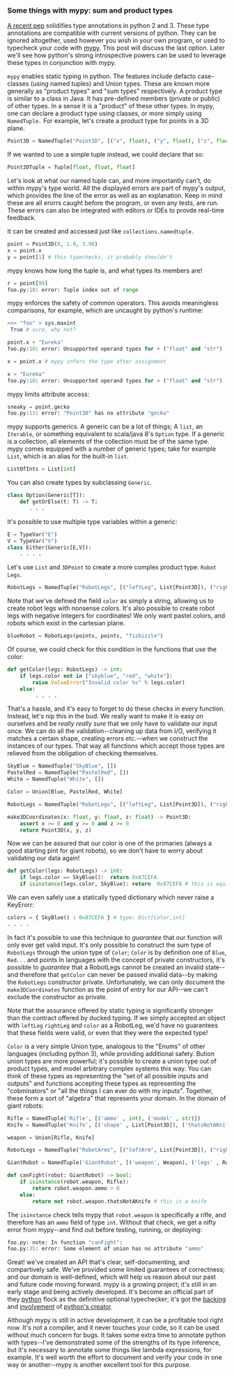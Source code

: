 ### Some things with mypy: sum and product types
[A recent pep](https://www.python.org/dev/peps/pep-0484/) solidifies type annotations in python 2 and 3. These type annotations are compatible with current versions of python. 
They can be ignored altogether, used however you wish in your own program, or used to typecheck your code with [mypy](github.com/python/mypyp).
This post will discuss the last option. Later we'll see how python's strong introspective powers can be used to leverage these types in conjunction with
mypy.

`mypy` enables static typing in python. The features include defacto case-classes (using named tuples) and Union types. These are known
more generally as "product types" and "sum types" respectively. A product type is similar to a class in Java. It has pre-defined members (private or public)
of other types. In a sense it is a "product" of these other types. In mypy, one can declare a product type using classes, or more simply using `NamedTuple.`
For example, let's create a product type for points in a 3D plane.
```python
Point3D = NamedTuple("Point3D", [("x", float), ("y", float), ("z", float)])
```
If we wanted to use a simple tuple instead, we could declare that so:

```python
Point3DTuple = Tuple[float, float, float]
```

Let's look at what our named tuple can, and more importantly can't, do within mypy's type world. All the displayed errors
are part of mypy's output, which provides the line of the error as well as an explanation. Keep in mind these are all erorrs caught before
the program, or even any tests, are run. These errors can also be integrated with editors or IDEs to provde real-time feedback.

It can be created and accessed just like `collections.namedtuple.`
```python
point = Point3D(0, 1.0, 3.98)
x = point.x
y = point[1] # this typechecks, it probably shouldn't
```
mypy knows how long the tuple is, and what types its members are!
```python
r = point[99]
foo.py:10: error: Tuple index out of range
```
mypy enforces the safety of common operators. This avoids meaningless comparisons, for example, which are uncaught by python's runtime:
```python
>>> "foo" > sys.maxint
 True # sure, why not?
```
```python
point.x + "Eureka"
foo.py:10: error: Unsupported operand types for + ("float" and "str")

x = point.x # mypy infers the type after assignment

x > "Eureka"
foo.py:10: error: Unsupported operand types for > ("float" and "str")
```
mypy limits attribute access:

```python
sneaky = point.gecko
foo.py:13: error: "Point3D" has no attribute "gecko"
```
mypy supports generics. A generic can be a lot of things; A `list`, an `Iterable`, or something equivalent to scala/java 8's `Option` type. If a generic is a collection, all elements of the collection must be of the same type. mypy comes equipped with a number of generic types; take for example `List`, which is an alias for the built-in `list`.
```python 
ListOfInts = List[int]
```

You can also create types by subclassing `Generic`.
```python
class Option(Generic[T]):
    def getOrElse(t: T) -> T:
       . . . 
```
It's possible to use multiple type variables within a generic:
```python
E = TypeVar("E")
V = TypeVar("V")
class Either(Generic[E,V]):
    . . . . 
```

Let's use `List` and `3DPoint` to create a more complex product type: `Robot Legs`.

```python
RobotLegs = NamedTuple("RobotLegs", [("leftLeg", List[Point3D]), ("rightLeg", List[Point3D]), ("color", str)])
```
Note that we've defined the field `color` as simply a string, allowing us to create robot legs with nonsense colors. It's also possible to create robot legs with negative integers for coordinates! We only want pastel colors, and robots which exist in the cartesian plane. 
```python
blueRobot = RobotLegs(points, points, "fizbizzle")
```
Of course, we could check for this condition in the functions that use the color:
```python
def getColor(legs: RobotLegs) -> int:
    if legs.color not in ["skyblue", "red", "white"]:
        raise ValueError("Invalid color %s" % legs.color)
    else:
         . . . . 
```
That's a hassle, and it's easy to forget to do these checks in every function. Instead, let's nip this in the bud. 
We really want to make it is easy on ourselves and be *really really sure* that we only have to validate our input once. We can do all the validation--cleaning up data from I/O, verifying it matches a certain shape, creating errors etc.--when we construct the instances of our types. That way all functions which accept those types are relieved from the obligation of checking themselves.
```python
SkyBlue = NamedTuple("SkyBlue", [])
PastelRed = NamedTuple("PastelRed", [])
White = NamedTuple("White", [])

Color = Union[Blue, PastelRed, White]

RobotLegs = NamedTuple("RobotLegs", [("leftLeg", List[Point3D]), ("rightLeg", List[Point3D]), ("color", Color)])

make3DCoordinates(x: float, y: float, z: float) -> Point3D:
    assert x >= 0 and y >= 0 and z >= 0
    return Point3D(x, y, z)
```
Now we can be assured that our color is one of the primaries (always a good starting pint for giant robots), so we don't have to worry about validating our data again!

```python
def getColor(legs: RobotLegs) -> int:
    if legs.color == SkyBlue():  return 0x87CEFA 
    if isinstance(legs.color, SkyBlue): return  0x87CEFA # this is equivalent
```

We can even safely use a statically typed dictionary which never raise a KeyErorr:
```python
colors = { SkyBlue() : 0x87CEFA } # type: Dict[Color,int]
. . . . 
```

In fact it's possible to use this technique to *guarantee* that our function will only ever get valid input. It's only possible to construct the sum type of `RobotLegs` through the union type of `Color`; `Color` is by definition one of `Blue`, `Red`. . . and points
In languages with the concept of private constructors, it's possible to *guarantee* that a RobotLegs cannot be created an invalid state--and therefore that `getColor` can never be passed invalid data--by making the `RobotLegs` constructor private. Unfortunately, we can only document the `make3DCoordinates` function as the point of entry for our API--we can't exclude the constructor as private.

Note that the assurance offered by static typing is significantly stronger than the contract offered by ducked typing. If we simply accepted an object with `leftLeg` `rightLeg` and `color` as a RobotLeg, we'd have no guarantees that these fields were valid, or even that they were the expected type!

`Color` is a very simple Union type, analogous to the "Enums" of other languages (including python 3), while providing additional safety. Bution union types are more powerful; it's possible to create a union type out of product types, and model arbitrary complex 
systems this way. You can think of these types as representing the "set of all possible inputs and outputs" and functions accepting these types as representing the "cobminators" or "all the things I can ever do with my inputs". Together, these form a sort of "algebra" that represents your domain. In the domain of giant robots:

```python
Rifle = NamedTuple('Rifle', [('ammo' , int), ('model' , str)])
Knife = NamedTuple('Knife', [('shape' , List[Point3D]), ('thatsNotAKnife', bool)])

weapon = Union[Rifle, Knife]

RobotLegs = NamedTuple("RobotArms", [("leftArm", List[Point3D]), ("rightArm", List[Point3D]), ("color", Color)])

GiantRobot = NamedTuple('GiantRobot', [('weapon', Weapon), ('legs' , RobotLegs), ('arms', RobotArms)])

def canFight(robot: GiantRobot) -> bool:
    if isinstance(robot.weapon, Rifle):
        return robot.weapon.ammo > 0
    else: 
        return not robot.weapon.thatsNotAKnife # this is a knife
```
The `isinstance` check tells mypy that `robot.weapon` is specifically a rifle, and therefore has an `ammo` field of type `int`. Without that check, we get a nifty error from mypy--and find out before testing, running, or deploying:
```python
foo.py: note: In function "canFight":
foo.py:35: error: Some element of union has no attribute "ammo"
```
Great! we've created an API that's clear, self-documenting, and compartively safe. We've provided some limited guarantees of correctness;
and our domain is well-defined, which will help us reason about our past and future code moving forward.
mypy is a growing project; it's still in an early stage and being actively developed. It's become an official
part of they [python](github.com/python) flock as the definitive optional typechecker; it's got the [backing](https://github.com/python/mypy/issues/1276#issuecomment-192981427)
and [involvement](https://github.com/python/mypy/pull/1277) of [python's creator](https://en.wikipedia.org/wiki/Guido_van_Rossum).

Although mypy is still in active development, it can be a profitable tool right now. It's not a compiler, and it never touches
your code, so it can be used without much concern for bugs. It takes some extra time to annotate python with types--I've demonstrated
some of the strengths of its type inference, but it's necessary to annotate some things like lambda expressions, for example.
It's well worth the effort to document and verify your code in one way or another--mypy is another excellent tool for this purpose.
